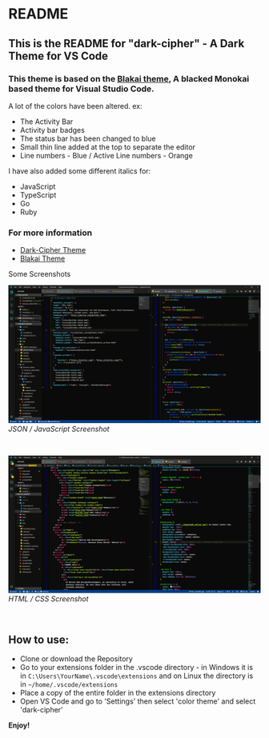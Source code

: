 # README

## This is the README for "dark-cipher" - A Dark Theme for VS Code

### This theme is based on the [Blakai theme](https://vscodethemes.com/e/asilverio.blackai-visual-studio-code), A blacked Monokai based theme for Visual Studio Code.

A lot of the colors have been altered. ex:

- The Activity Bar
- Activity bar badges
- The status bar has been changed to blue
- Small thin line added at the top to separate the editor
- Line numbers - Blue / Active Line numbers - Orange

I have also added some different italics for:

- JavaScript
- TypeScript
- Go
- Ruby

### For more information

- [Dark-Cipher Theme](https://github.com/Cipher-Coder/dark-cipher)
- [Blakai Theme](https://vscodethemes.com/e/asilverio.blackai-visual-studio-code)

Some Screenshots

![JSON/JS Screenshot](assets/jsonJs.png)
_JSON / JavaScript Screenshot_

&nbsp;

![HTML / CSS Screenshots](assets/htmlCssScreenshot.png)
_HTML / CSS Screenshot_

&nbsp;

## How to use:

- Clone or download the Repository
- Go to your extensions folder in the .vscode directory - in Windows it is in `C:\Users\YourName\.vscode\extensions` and on Linux the directory is in `~/home/.vscode/extensions`
- Place a copy of the entire folder in the extensions directory
- Open VS Code and go to 'Settings' then select 'color theme' and select 'dark-cipher'

**Enjoy!**
